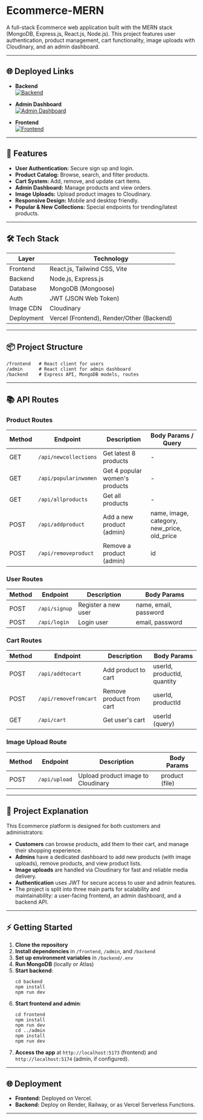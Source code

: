 ﻿# Ecommerce-MERN

A full-stack Ecommerce web application built with the MERN stack (MongoDB, Express.js, React.js, Node.js). This project features user authentication, product management, cart functionality, image uploads with Cloudinary, and an admin dashboard.

---

## 🌐 Deployed Links

- **Backend**  
  [![Backend](https://img.shields.io/badge/Backend-Live-green?style=for-the-badge&logo=vercel)](https://ecommerce-mern-mauve.vercel.app/)

- **Admin Dashboard**  
  [![Admin Dashboard](https://img.shields.io/badge/Admin_Dashboard-Live-blue?style=for-the-badge&logo=react)](https://ecommerce-mern-admin.vercel.app/)

- **Frontend**  
  [![Frontend](https://img.shields.io/badge/Frontend-Live-orange?style=for-the-badge&logo=react)](https://pavazon-ecom-mern.vercel.app/)

---

## 🚀 Features

- **User Authentication:** Secure sign up and login.
- **Product Catalog:** Browse, search, and filter products.
- **Cart System:** Add, remove, and update cart items.
- **Admin Dashboard:** Manage products and view orders.
- **Image Uploads:** Upload product images to Cloudinary.
- **Responsive Design:** Mobile and desktop friendly.
- **Popular & New Collections:** Special endpoints for trending/latest products.

---

## 🛠️ Tech Stack

| Layer      | Technology                |
|------------|---------------------------|
| Frontend   | React.js, Tailwind CSS, Vite |
| Backend    | Node.js, Express.js       |
| Database   | MongoDB (Mongoose)        |
| Auth       | JWT (JSON Web Token)      |
| Image CDN  | Cloudinary                |
| Deployment | Vercel (Frontend), Render/Other (Backend) |

---

## 📦 Project Structure

```
/frontend   # React client for users
/admin      # React client for admin dashboard
/backend    # Express API, MongoDB models, routes
```

---

## 📚 API Routes

### Product Routes

| Method | Endpoint                | Description                        | Body Params / Query         |
|--------|-------------------------|------------------------------------|----------------------------|
| GET    | `/api/newcollections`   | Get latest 8 products              | -                          |
| GET    | `/api/popularinwomen`   | Get 4 popular women's products     | -                          |
| GET    | `/api/allproducts`      | Get all products                   | -                          |
| POST   | `/api/addproduct`       | Add a new product (admin)          | name, image, category, new_price, old_price |
| POST   | `/api/removeproduct`    | Remove a product (admin)           | id                         |

### User Routes

| Method | Endpoint                | Description                        | Body Params                 |
|--------|-------------------------|------------------------------------|-----------------------------|
| POST   | `/api/signup`           | Register a new user                | name, email, password       |
| POST   | `/api/login`            | Login user                         | email, password             |

### Cart Routes

| Method | Endpoint                | Description                        | Body Params                 |
|--------|-------------------------|------------------------------------|-----------------------------|
| POST   | `/api/addtocart`        | Add product to cart                | userId, productId, quantity |
| POST   | `/api/removefromcart`   | Remove product from cart           | userId, productId           |
| GET    | `/api/cart`             | Get user's cart                    | userId (query)              |

### Image Upload Route

| Method | Endpoint                | Description                        | Body Params                 |
|--------|-------------------------|------------------------------------|-----------------------------|
| POST   | `/api/upload`           | Upload product image to Cloudinary | product (file)              |

---

## 📝 Project Explanation

This Ecommerce platform is designed for both customers and administrators:

- **Customers** can browse products, add them to their cart, and manage their shopping experience.
- **Admins** have a dedicated dashboard to add new products (with image uploads), remove products, and view product lists.
- **Image uploads** are handled via Cloudinary for fast and reliable media delivery.
- **Authentication** uses JWT for secure access to user and admin features.
- The project is split into three main parts for scalability and maintainability: a user-facing frontend, an admin dashboard, and a backend API.

---

## ⚡ Getting Started

1. **Clone the repository**
2. **Install dependencies** in `/frontend`, `/admin`, and `/backend`
3. **Set up environment variables** in `/backend/.env`
4. **Run MongoDB** (locally or Atlas)
5. **Start backend**:  
   ```
   cd backend
   npm install
   npm run dev
   ```
6. **Start frontend and admin**:  
   ```
   cd frontend
   npm install
   npm run dev
   cd ../admin
   npm install
   npm run dev
   ```
7. **Access the app** at `http://localhost:5173` (frontend) and `http://localhost:5174` (admin, if configured).

---

## 🌐 Deployment

- **Frontend:** Deployed on Vercel.
- **Backend:** Deploy on Render, Railway, or as Vercel Serverless Functions.

---

